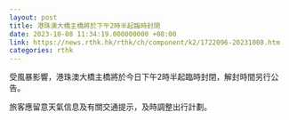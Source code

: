 ```yaml
---
layout: post
title: 港珠澳大橋主橋將於下午2時半起臨時封閉
date: 2023-10-08 11:34:19.000000000 +08:00
link: https://news.rthk.hk/rthk/ch/component/k2/1722096-20231008.htm
categories: rthk
---
```


受風暴影響，港珠澳大橋主橋將於今日下午2時半起臨時封閉，解封時間另行公告。

旅客應留意天氣信息及有關交通提示，及時調整出行計劃。
